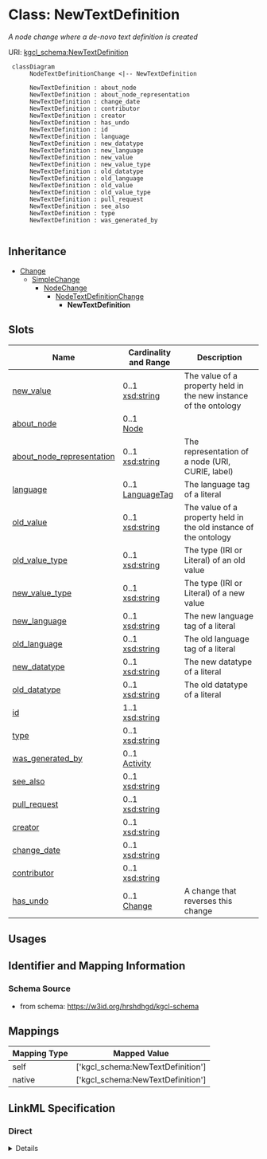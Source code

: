 # Class: NewTextDefinition
_A node change where a de-novo text definition is created_





URI: [kgcl_schema:NewTextDefinition](https://w3id.org/kgcl-schema/NewTextDefinition)




```mermaid
 classDiagram
      NodeTextDefinitionChange <|-- NewTextDefinition
      
      NewTextDefinition : about_node
      NewTextDefinition : about_node_representation
      NewTextDefinition : change_date
      NewTextDefinition : contributor
      NewTextDefinition : creator
      NewTextDefinition : has_undo
      NewTextDefinition : id
      NewTextDefinition : language
      NewTextDefinition : new_datatype
      NewTextDefinition : new_language
      NewTextDefinition : new_value
      NewTextDefinition : new_value_type
      NewTextDefinition : old_datatype
      NewTextDefinition : old_language
      NewTextDefinition : old_value
      NewTextDefinition : old_value_type
      NewTextDefinition : pull_request
      NewTextDefinition : see_also
      NewTextDefinition : type
      NewTextDefinition : was_generated_by
      

```





## Inheritance
* [Change](Change.md)
    * [SimpleChange](SimpleChange.md)
        * [NodeChange](NodeChange.md)
            * [NodeTextDefinitionChange](NodeTextDefinitionChange.md)
                * **NewTextDefinition**



## Slots

| Name | Cardinality and Range  | Description  |
| ---  | ---  | --- |
| [new_value](new_value.md) | 0..1 <br/> [xsd:string](xsd:string)  | The value of a property held in the new instance of the ontology  |
| [about_node](about_node.md) | 0..1 <br/> [Node](Node.md)  |   |
| [about_node_representation](about_node_representation.md) | 0..1 <br/> [xsd:string](xsd:string)  | The representation of a node (URI, CURIE, label)   |
| [language](language.md) | 0..1 <br/> [LanguageTag](LanguageTag.md)  | The language tag of a literal  |
| [old_value](old_value.md) | 0..1 <br/> [xsd:string](xsd:string)  | The value of a property held in the old instance of the ontology  |
| [old_value_type](old_value_type.md) | 0..1 <br/> [xsd:string](xsd:string)  | The type (IRI or Literal) of an old value  |
| [new_value_type](new_value_type.md) | 0..1 <br/> [xsd:string](xsd:string)  | The type (IRI or Literal) of a new value  |
| [new_language](new_language.md) | 0..1 <br/> [xsd:string](xsd:string)  | The new language tag of a literal  |
| [old_language](old_language.md) | 0..1 <br/> [xsd:string](xsd:string)  | The old language tag of a literal  |
| [new_datatype](new_datatype.md) | 0..1 <br/> [xsd:string](xsd:string)  | The new datatype of a literal  |
| [old_datatype](old_datatype.md) | 0..1 <br/> [xsd:string](xsd:string)  | The old datatype of a literal  |
| [id](id.md) | 1..1 <br/> [xsd:string](xsd:string)  |   |
| [type](type.md) | 0..1 <br/> [xsd:string](xsd:string)  |   |
| [was_generated_by](was_generated_by.md) | 0..1 <br/> [Activity](Activity.md)  |   |
| [see_also](see_also.md) | 0..1 <br/> [xsd:string](xsd:string)  |   |
| [pull_request](pull_request.md) | 0..1 <br/> [xsd:string](xsd:string)  |   |
| [creator](creator.md) | 0..1 <br/> [xsd:string](xsd:string)  |   |
| [change_date](change_date.md) | 0..1 <br/> [xsd:string](xsd:string)  |   |
| [contributor](contributor.md) | 0..1 <br/> [xsd:string](xsd:string)  |   |
| [has_undo](has_undo.md) | 0..1 <br/> [Change](Change.md)  | A change that reverses this change  |


## Usages



## Identifier and Mapping Information







### Schema Source


* from schema: https://w3id.org/hrshdhgd/kgcl-schema







## Mappings

| Mapping Type | Mapped Value |
| ---  | ---  |
| self | ['kgcl_schema:NewTextDefinition'] |
| native | ['kgcl_schema:NewTextDefinition'] |


## LinkML Specification

<!-- TODO: investigate https://stackoverflow.com/questions/37606292/how-to-create-tabbed-code-blocks-in-mkdocs-or-sphinx -->

### Direct

<details>
```yaml
name: new text definition
description: A node change where a de-novo text definition is created
from_schema: https://w3id.org/hrshdhgd/kgcl-schema
rank: 1000
is_a: node text definition change
slots:
- new value

```
</details>

### Induced

<details>
```yaml
name: new text definition
description: A node change where a de-novo text definition is created
from_schema: https://w3id.org/hrshdhgd/kgcl-schema
rank: 1000
is_a: node text definition change
attributes:
  new value:
    name: new value
    description: The value of a property held in the new instance of the ontology
    from_schema: https://w3id.org/hrshdhgd/kgcl-schema
    rank: 1000
    alias: new_value
    owner: new text definition
    domain_of:
    - simple change
    - node rename
    - set language for name
    - new synonym
    - synonym replacement
    - synonym predicate change
    - new text definition
    - text definition replacement
    range: string
  about node:
    name: about node
    from_schema: https://w3id.org/hrshdhgd/kgcl-schema
    rank: 1000
    is_a: about
    multivalued: false
    alias: about_node
    owner: new text definition
    domain_of:
    - node change
    range: node
  about node representation:
    name: about node representation
    description: 'The representation of a node (URI, CURIE, label) '
    deprecated: no longer required
    from_schema: https://w3id.org/hrshdhgd/kgcl-schema
    rank: 1000
    alias: about_node_representation
    owner: new text definition
    domain_of:
    - node change
    range: string
  language:
    name: language
    description: The language tag of a literal
    from_schema: https://w3id.org/hrshdhgd/kgcl-schema
    rank: 1000
    alias: language
    owner: new text definition
    domain_of:
    - edge change
    - node change
    - new synonym
    - node creation
    range: language tag
  old value:
    name: old value
    description: The value of a property held in the old instance of the ontology
    from_schema: https://w3id.org/hrshdhgd/kgcl-schema
    rank: 1000
    alias: old_value
    owner: new text definition
    domain_of:
    - simple change
    - node rename
    - set language for name
    - remove synonym
    - synonym replacement
    - synonym predicate change
    - remove text definition
    - text definition replacement
    range: string
  old value type:
    name: old value type
    description: The type (IRI or Literal) of an old value
    deprecated: no longer required
    from_schema: https://w3id.org/hrshdhgd/kgcl-schema
    rank: 1000
    alias: old_value_type
    owner: new text definition
    domain_of:
    - simple change
    range: string
  new value type:
    name: new value type
    description: The type (IRI or Literal) of a new value
    deprecated: no longer required
    from_schema: https://w3id.org/hrshdhgd/kgcl-schema
    rank: 1000
    alias: new_value_type
    owner: new text definition
    domain_of:
    - simple change
    range: string
  new language:
    name: new language
    description: The new language tag of a literal
    from_schema: https://w3id.org/hrshdhgd/kgcl-schema
    rank: 1000
    alias: new_language
    owner: new text definition
    domain_of:
    - simple change
    - node rename
    range: string
  old language:
    name: old language
    description: The old language tag of a literal
    from_schema: https://w3id.org/hrshdhgd/kgcl-schema
    rank: 1000
    alias: old_language
    owner: new text definition
    domain_of:
    - simple change
    - node rename
    range: string
  new datatype:
    name: new datatype
    description: The new datatype of a literal
    from_schema: https://w3id.org/hrshdhgd/kgcl-schema
    rank: 1000
    alias: new_datatype
    owner: new text definition
    domain_of:
    - simple change
    range: string
  old datatype:
    name: old datatype
    description: The old datatype of a literal
    from_schema: https://w3id.org/hrshdhgd/kgcl-schema
    rank: 1000
    alias: old_datatype
    owner: new text definition
    domain_of:
    - simple change
    range: string
  id:
    name: id
    from_schema: https://w3id.org/kgcl_schema/basics
    rank: 1000
    identifier: true
    alias: id
    owner: new text definition
    domain_of:
    - change
    - activity
    - agent
    - node
    range: string
  type:
    name: type
    from_schema: https://w3id.org/hrshdhgd/kgcl-schema
    rank: 1000
    slot_uri: rdf:type
    designates_type: true
    alias: type
    owner: new text definition
    domain_of:
    - change
    range: string
  was generated by:
    name: was generated by
    from_schema: https://w3id.org/kgcl_schema/prov
    rank: 1000
    slot_uri: prov:wasGeneratedBy
    alias: was_generated_by
    owner: new text definition
    domain_of:
    - change
    range: activity
  see also:
    name: see also
    from_schema: https://w3id.org/hrshdhgd/kgcl-schema
    rank: 1000
    slot_uri: rdfs:seeAlso
    alias: see_also
    owner: new text definition
    domain_of:
    - change
    range: string
  pull request:
    name: pull request
    from_schema: https://w3id.org/hrshdhgd/kgcl-schema
    rank: 1000
    alias: pull_request
    owner: new text definition
    domain_of:
    - change
    range: string
  creator:
    name: creator
    from_schema: https://w3id.org/hrshdhgd/kgcl-schema
    rank: 1000
    slot_uri: dcterms:creator
    alias: creator
    owner: new text definition
    domain_of:
    - change
    range: string
  change date:
    name: change date
    from_schema: https://w3id.org/hrshdhgd/kgcl-schema
    rank: 1000
    slot_uri: dcterms:date
    alias: change_date
    owner: new text definition
    domain_of:
    - change
    range: string
  contributor:
    name: contributor
    from_schema: https://w3id.org/hrshdhgd/kgcl-schema
    rank: 1000
    slot_uri: dcterms:creator
    alias: contributor
    owner: new text definition
    domain_of:
    - change
    range: string
  has undo:
    name: has undo
    description: A change that reverses this change
    from_schema: https://w3id.org/hrshdhgd/kgcl-schema
    rank: 1000
    domain: change
    multivalued: false
    alias: has_undo
    owner: new text definition
    domain_of:
    - change
    range: change

```
</details>